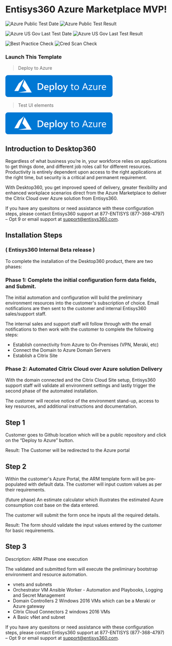 # Entisys360 Azure Marketplace MVP!

![Azure Public Test Date](https://azurequickstartsservice.blob.core.windows.net/badges/100-marketplace-sample/PublicLastTestDate.svg)
![Azure Public Test Result](https://azurequickstartsservice.blob.core.windows.net/badges/100-marketplace-sample/PublicDeployment.svg)

![Azure US Gov Last Test Date](https://azurequickstartsservice.blob.core.windows.net/badges/100-marketplace-sample/FairfaxLastTestDate.svg)
![Azure US Gov Last Test Result](https://azurequickstartsservice.blob.core.windows.net/badges/100-marketplace-sample/FairfaxDeployment.svg)

![Best Practice Check](https://azurequickstartsservice.blob.core.windows.net/badges/100-marketplace-sample/BestPracticeResult.svg)
![Cred Scan Check](https://azurequickstartsservice.blob.core.windows.net/badges/100-marketplace-sample/CredScanResult.svg)

### Launch This Template

> Deploy to Azure

[![Deploy To Azure](https://raw.githubusercontent.com/Azure/azure-quickstart-templates/master/1-CONTRIBUTION-GUIDE/images/deploytoazure.svg?sanitize=true)](https://portal.azure.com/#create/Microsoft.Template/uri/https%3A%2F%2Fraw.githubusercontent.com%2Fentisys360%2FDesktop360-mgsv%2Fmain%2FmainTemplate.json)

> Test UI elements
<a href='https://portal.azure.com/#blade/Microsoft_Azure_Compute/CreateMultiVmWizardBlade/internal_bladeCallId/anything/internal_bladeCallerParams/{"initialData":{},"providerConfig":{"createUiDefinition":"https%3A%2F%2Fraw.githubusercontent.com%2Fentisys360%2FDesktop360-mgsv%2Fmain%2FcreateUIDefination.json"}}' target="_blank">
    <img src="https://raw.githubusercontent.com/Azure/azure-quickstart-templates/master/1-CONTRIBUTION-GUIDE/images/deploytoazure.svg?sanitize=true"/>
</a>

## Introduction to Desktop360

Regardless of what business you’re in, your workforce relies on applications to get things done, and different job roles call for different resources. Productivity is entirely dependent upon access to the right applications at the right time, but security is a critical and permanent requirement.

With Desktop360, you get improved speed of delivery, greater flexibility and enhanced workplace scenarios direct from the Azure Marketplace to deliver the Citrix Cloud over Azure solution from Entisys360.

If you have any quesitons or need assistance with these configuration steps, please contact Entisys360 support at 877-ENTISYS (877-368-4797) – Opt 9 or email support at support@entisys360.com.



## Installation Steps
### ( Entisys360 Internal Beta release )

To complete the installation of the Desktop360 product, there are two phases:

### Phase 1: Complete the initial configuration form data fields, and Submit.

The initial automation and configuration will build the preliminary environment resources into the customer's subscription of choice. Email notifications are then sent to the customer and internal Entisys360 sales/support staff.

The internal sales and support staff will follow through with the email notifications to then work with the customer to complete the following steps:
- Establish connectivity from Azure to On-Premises (VPN, Meraki, etc)
- Connect the Domain to Azure Domain Servers
- Establish a Citrix Site


### Phase 2: Automated Citrix Cloud over Azure solution Delivery

With the domain connected and the Citrix Cloud Site setup, Entisys360 support staff will validate all environment settings and lastly trigger the second phase of the automated installation.

The customer will receive notice of the environment stand-up, access to key resources, and additional instructions and documentation.


## Step 1

Customer goes to Github location <link to be provided> which will be a public repository and click on the “Deploy to Azure” button.

Result: The Customer will be redirected to the Azure portal



## Step 2

Within the customer's Azure Portal, the ARM template form will be pre-populated with default data.
The customer will input custom values as per their requirements.

(future phase)
An estimate calculator which illustrates the estimated Azure consumption cost base on the data entered.

The customer will submit the form once he inputs all the required details.

Result: The form should validate the input values entered by the customer for basic requirements.



## Step 3

Description: ARM Phase one execution

The validated and submitted form will execute the preliminary bootstrap environment and resource automation.
- vnets and subnets
- Orchestrator VM
	Ansible Worker - Automation and Playbooks, Logging and Secret Management
- Domain Controllers
	2 Windows 2016 VMs which can be a Meraki or Azure gateway
- Citrix Cloud Connectors
	2 windows 2016 VMs
- A Basic vNet and subnet


If you have any quesitons or need assistance with these configuration steps, please contact Entisys360 support at 877-ENTISYS (877-368-4797) – Opt 9 or email support at support@entisys360.com.
